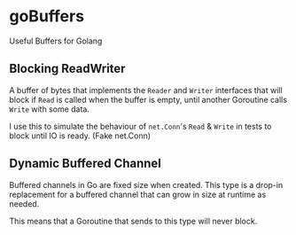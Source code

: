 # goBuffers
Useful Buffers for Golang

## Blocking ReadWriter
A buffer of bytes that implements the `Reader` and `Writer` interfaces that will block if `Read` is called when the buffer is empty, until another Goroutine calls `Write` with some data.  

I use this to simulate the behaviour of `net.Conn`'s `Read` & `Write` in tests to block until IO is ready. (Fake net.Conn)

## Dynamic Buffered Channel
Buffered channels in Go are fixed size when created. This type is a drop-in replacement for a buffered channel that can grow in size at runtime as needed.  

This means that a Goroutine that sends to this type will never block.
